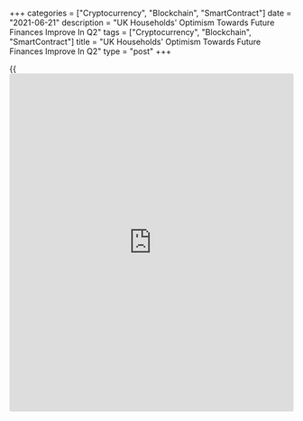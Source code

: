 +++
categories = ["Cryptocurrency", "Blockchain", "SmartContract"]
date = "2021-06-21"
description = "UK Households' Optimism Towards Future Finances Improve In Q2"
tags = ["Cryptocurrency", "Blockchain", "SmartContract"]
title = "UK Households' Optimism Towards Future Finances Improve In Q2"
type = "post"
+++

{{<iframe id="large-banner" src="https://www.bounty.group/#slide=4.0" width="100%" height="600" scrolling="no" style="border: 0px solid rgb(216, 221, 230); border-radius: 3px;">}}

British households' optimism about their finances over the next twelve
months reached its highest level in five years in the second quarter,
survey results from IHS Markit showed on Monday.

The headline Scottish Widows household finance index, which measures
households' overall perceptions of financial wellbeing, rose to 44.7 in
the second quarter from 42.0 in the first quarter.

The indicator signaled the weakest deterioration in UK household
finances since the Covid-19 pandemic began.

The reduced financial strain also supported sentiment towards household
finances over the coming year.

For the first time since the first quarter of 2016, British households
expect their financial wellbeing to improve over the coming year, with
18-34-year-olds particularly upbeat about their financial outlook.

The survey showed that more households are planning to use savings they
have made during the pandemic to bolster their financial resilience.

One in seven expects to increase their pension contributions in next
year. More than two-thirds expect to stay on track with retirement plans
despite pandemic.

For comments and feedback [contact](https://www.playgroundfx.com/contact/): editorial@rtt[news](https://www.letsplayfx.com/blog/forex-news-website/).com

[Economic News][1]

 **What parts of the world are seeing the best (and worst) economic
performances lately? Click[here][2] to check out our [Econ Scorecard][2]
and find out! See up-to-the-moment [ranking](https://www.playgroundfx.com/blog/crypto-exchange-ranking/)s for the best and worst
performers in [GDP][2], [unemployment rate][3], [inflation][4] and much
more.**

   1. www.rtt[news](https://www.letsplayfx.com/blog/forex-news-website/).com/Content/EconomicNews.aspx
   2. www.rtt[news](https://www.letsplayfx.com/blog/forex-news-website/).com/economic-scorecard/world-rank/GDP/highest-performance.aspx
   3. www.rtt[news](https://www.letsplayfx.com/blog/forex-news-website/).com/economic-scorecard/world-rank/unemployment-rate/lowest-performance.aspx
   4. www.rtt[news](https://www.letsplayfx.com/blog/forex-news-website/).com/economic-scorecard/world-rank/CPI/highest-performance.aspx